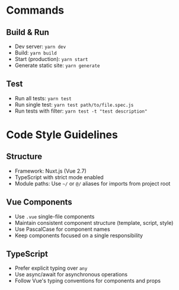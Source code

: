 # Commands

## Build & Run
- Dev server: `yarn dev`
- Build: `yarn build`
- Start (production): `yarn start`
- Generate static site: `yarn generate`

## Test
- Run all tests: `yarn test`
- Run single test: `yarn test path/to/file.spec.js`
- Run tests with filter: `yarn test -t "test description"`

# Code Style Guidelines

## Structure
- Framework: Nuxt.js (Vue 2.7)
- TypeScript with strict mode enabled
- Module paths: Use `~/` or `@/` aliases for imports from project root

## Vue Components
- Use `.vue` single-file components
- Maintain consistent component structure (template, script, style)
- Use PascalCase for component names
- Keep components focused on a single responsibility

## TypeScript
- Prefer explicit typing over `any`
- Use async/await for asynchronous operations
- Follow Vue's typing conventions for components and props